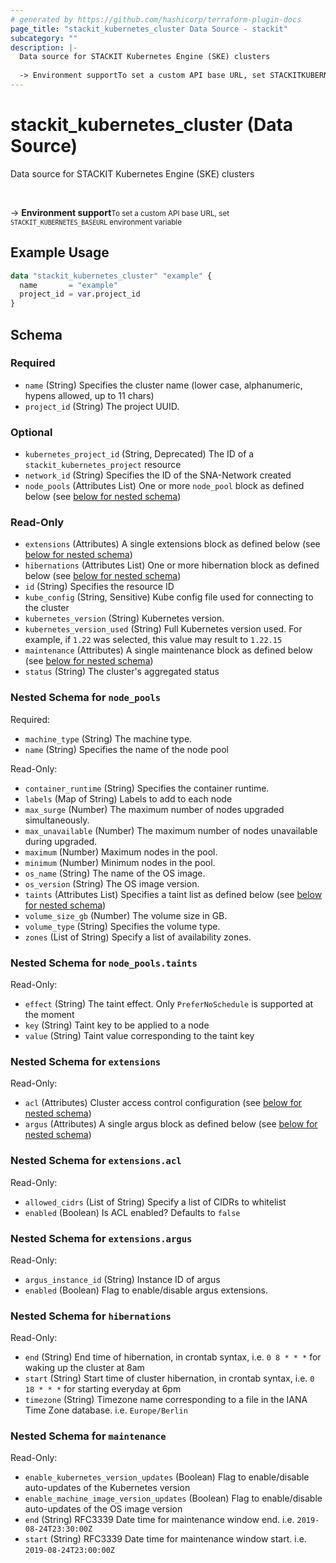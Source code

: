 ```yaml
---
# generated by https://github.com/hashicorp/terraform-plugin-docs
page_title: "stackit_kubernetes_cluster Data Source - stackit"
subcategory: ""
description: |-
  Data source for STACKIT Kubernetes Engine (SKE) clusters
  
  -> Environment supportTo set a custom API base URL, set STACKITKUBERNETESBASEURL environment variable
---
```


# stackit_kubernetes_cluster (Data Source)

Data source for STACKIT Kubernetes Engine (SKE) clusters

<br />

-> __Environment support__<small>To set a custom API base URL, set <code>STACKIT_KUBERNETES_BASEURL</code> environment variable </small>

## Example Usage

```terraform
data "stackit_kubernetes_cluster" "example" {
  name       = "example"
  project_id = var.project_id
}
```

<!-- schema generated by tfplugindocs -->
## Schema

### Required

- `name` (String) Specifies the cluster name (lower case, alphanumeric, hypens allowed, up to 11 chars)
- `project_id` (String) The project UUID.

### Optional

- `kubernetes_project_id` (String, Deprecated) The ID of a `stackit_kubernetes_project` resource
- `network_id` (String) Specifies the ID of the SNA-Network created
- `node_pools` (Attributes List) One or more `node_pool` block as defined below (see [below for nested schema](#nestedatt--node_pools))

### Read-Only

- `extensions` (Attributes) A single extensions block as defined below (see [below for nested schema](#nestedatt--extensions))
- `hibernations` (Attributes List) One or more hibernation block as defined below (see [below for nested schema](#nestedatt--hibernations))
- `id` (String) Specifies the resource ID
- `kube_config` (String, Sensitive) Kube config file used for connecting to the cluster
- `kubernetes_version` (String) Kubernetes version.
- `kubernetes_version_used` (String) Full Kubernetes version used. For example, if `1.22` was selected, this value may result to `1.22.15`
- `maintenance` (Attributes) A single maintenance block as defined below (see [below for nested schema](#nestedatt--maintenance))
- `status` (String) The cluster's aggregated status

<a id="nestedatt--node_pools"></a>
### Nested Schema for `node_pools`

Required:

- `machine_type` (String) The machine type.
- `name` (String) Specifies the name of the node pool

Read-Only:

- `container_runtime` (String) Specifies the container runtime.
- `labels` (Map of String) Labels to add to each node
- `max_surge` (Number) The maximum number of nodes upgraded simultaneously.
- `max_unavailable` (Number) The maximum number of nodes unavailable during upgraded.
- `maximum` (Number) Maximum nodes in the pool.
- `minimum` (Number) Minimum nodes in the pool.
- `os_name` (String) The name of the OS image.
- `os_version` (String) The OS image version.
- `taints` (Attributes List) Specifies a taint list as defined below (see [below for nested schema](#nestedatt--node_pools--taints))
- `volume_size_gb` (Number) The volume size in GB.
- `volume_type` (String) Specifies the volume type.
- `zones` (List of String) Specify a list of availability zones.

<a id="nestedatt--node_pools--taints"></a>
### Nested Schema for `node_pools.taints`

Read-Only:

- `effect` (String) The taint effect. Only `PreferNoSchedule` is supported at the moment
- `key` (String) Taint key to be applied to a node
- `value` (String) Taint value corresponding to the taint key



<a id="nestedatt--extensions"></a>
### Nested Schema for `extensions`

Read-Only:

- `acl` (Attributes) Cluster access control configuration (see [below for nested schema](#nestedatt--extensions--acl))
- `argus` (Attributes) A single argus block as defined below (see [below for nested schema](#nestedatt--extensions--argus))

<a id="nestedatt--extensions--acl"></a>
### Nested Schema for `extensions.acl`

Read-Only:

- `allowed_cidrs` (List of String) Specify a list of CIDRs to whitelist
- `enabled` (Boolean) Is ACL enabled? Defaults to `false`


<a id="nestedatt--extensions--argus"></a>
### Nested Schema for `extensions.argus`

Read-Only:

- `argus_instance_id` (String) Instance ID of argus
- `enabled` (Boolean) Flag to enable/disable argus extensions.



<a id="nestedatt--hibernations"></a>
### Nested Schema for `hibernations`

Read-Only:

- `end` (String) End time of hibernation, in crontab syntax, i.e. `0 8 * * *` for waking up the cluster at 8am
- `start` (String) Start time of cluster hibernation, in crontab syntax, i.e. `0 18 * * *` for starting everyday at 6pm
- `timezone` (String) Timezone name corresponding to a file in the IANA Time Zone database. i.e. `Europe/Berlin`


<a id="nestedatt--maintenance"></a>
### Nested Schema for `maintenance`

Read-Only:

- `enable_kubernetes_version_updates` (Boolean) Flag to enable/disable auto-updates of the Kubernetes version
- `enable_machine_image_version_updates` (Boolean) Flag to enable/disable auto-updates of the OS image version
- `end` (String) RFC3339 Date time for maintenance window end. i.e. `2019-08-24T23:30:00Z`
- `start` (String) RFC3339 Date time for maintenance window start. i.e. `2019-08-24T23:00:00Z`


